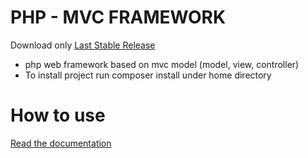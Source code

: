 # PHP - MVC FRAMEWORK
Download only <a href="https://github.com/dplamenov/php-mvc/releases/tag/v1.1.0">Last Stable Release</a>
 - php web framework based on mvc model (model, view, controller)
 - To install project run composer install under home directory
# How to use
<a href="documentation/README.md">Read the documentation</a>
